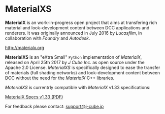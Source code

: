 # MaterialXS

**MaterialX** is an work-in-progress open project that aims at transfering rich material and look–development content between DCC applications and renderers. It was originally announced in July 2016 by _Lucasfilm_, in collaboration with _Foundry_ and _Autodesk_.

  http://materialx.org

**MaterialXS** is an "eXtra Small" `Python` implementation of _MaterialX_, released on April 25th 2017 by _J Cube Inc._ as open source under the Apache 2.0 License. _MaterialXS_ is specifically designed to ease the transfer of materials (full shading networks) and look–development content between DCC without the need for the _MaterialX_ C++ libraries.

_MaterialXS_ is currentrly compatible with _MaterialX_ v1.33 specifications:

  [MaterialX Specs v1.33 (PDF)](http://www.materialx.org/assets/uploads/MaterialX.v1.33.Final.pdf)

For feedback please contact: support@j-cube.jp
